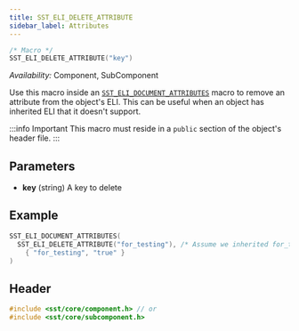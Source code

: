 ```yaml
---
title: SST_ELI_DELETE_ATTRIBUTE
sidebar_label: Attributes
---
```


```cpp
/* Macro */
SST_ELI_DELETE_ATTRIBUTE("key")
```

*Availability:* Component, SubComponent

Use this macro inside an [`SST_ELI_DOCUMENT_ATTRIBUTES`](../document/sst_eli_document_attributes) macro to remove an attribute from the object's ELI. This can be useful when an object has inherited ELI that it doesn't support. 

:::info Important
This macro must reside in a `public` section of the object's header file.
:::

## Parameters

* **key** (string) A key to delete

## Example

```cpp
SST_ELI_DOCUMENT_ATTRIBUTES(
  SST_ELI_DELETE_ATTRIBUTE("for_testing"), /* Assume we inherited for_testing = false */
    { "for_testing", "true" }
)

```

## Header
```cpp
#include <sst/core/component.h> // or
#include <sst/core/subcomponent.h>
```
